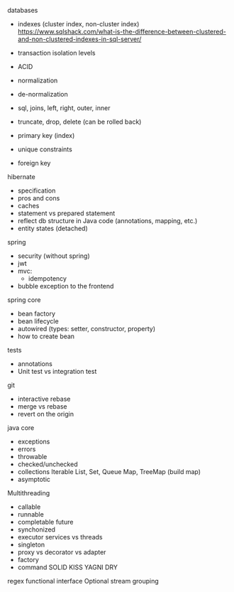 databases
- indexes (cluster index, non-cluster index)
	https://www.sqlshack.com/what-is-the-difference-between-clustered-and-non-clustered-indexes-in-sql-server/

- transaction isolation levels
- ACID
- normalization
- de-normalization
- sql, joins, left, right, outer, inner
- truncate, drop, delete (can be rolled back)
- primary key (index)
- unique constraints
- foreign key


hibernate
- specification
- pros and cons
- caches
- statement vs prepared statement
- reflect db structure in Java code (annotations, mapping, etc.)
- entity states (detached)

spring
- security (without spring)
- jwt
- mvc:
	- idempotency
- bubble exception to the frontend

spring core
- bean factory
- bean lifecycle
- autowired (types: setter, constructor, property)
- how to create bean

tests
- annotations
- Unit test vs integration test

git
- interactive rebase
- merge vs rebase
- revert on the origin

java core
- exceptions
- errors
- throwable
- checked/unchecked
- collections
	Iterable
	List, Set, Queue
	Map, TreeMap (build map)
- asymptotic

Multithreading
- callable
- runnable
- completable future
- synchonized
- executor services vs threads
- singleton
- proxy vs decorator vs adapter
- factory
- command
SOLID
KISS
YAGNI
DRY

regex
functional interface
Optional
stream
grouping
